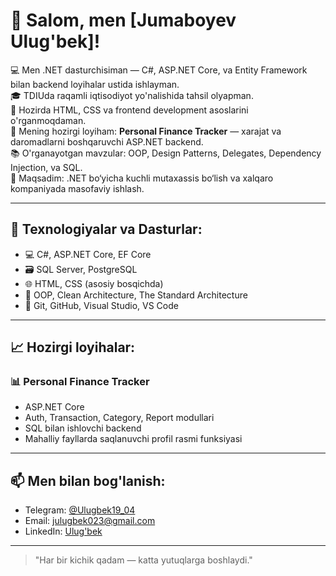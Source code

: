 # 👋 Salom, men [Jumaboyev Ulug'bek]!

💻 Men .NET dasturchisiman — C#, ASP.NET Core, va Entity Framework bilan backend loyihalar ustida ishlayman.  
🎓 TDIUda raqamli iqtisodiyot yo'nalishida tahsil olyapman.  
🌱 Hozirda HTML, CSS va frontend development asoslarini o'rganmoqdaman.  
🚀 Mening hozirgi loyiham: **Personal Finance Tracker** — xarajat va daromadlarni boshqaruvchi ASP.NET backend.  
📚 O'rganayotgan mavzular: OOP, Design Patterns, Delegates, Dependency Injection, va SQL.  
🎯 Maqsadim: .NET bo‘yicha kuchli mutaxassis bo‘lish va xalqaro kompaniyada masofaviy ishlash.

---

## 🧰 Texnologiyalar va Dasturlar:

- 💻 C#, ASP.NET Core, EF Core
- 🗃️ SQL Server, PostgreSQL
- 🌐 HTML, CSS (asosiy bosqichda)
- 🧠 OOP, Clean Architecture, The Standard Architecture
- 🔧 Git, GitHub, Visual Studio, VS Code

---

## 📈 Hozirgi loyihalar:

### 📊 Personal Finance Tracker
- ASP.NET Core
- Auth, Transaction, Category, Report modullari
- SQL bilan ishlovchi backend
- Mahalliy fayllarda saqlanuvchi profil rasmi funksiyasi

---

## 📫 Men bilan bog'lanish:

- Telegram: [@Ulugbek19_04](https://t.me/Ulugbek19_04)
- Email: julugbek023@gmail.com
- LinkedIn: [Ulug'bek](https://www.linkedin.com/in/ulug%CA%BBbek-jumaboyev-8b1021338/)

---

> "Har bir kichik qadam — katta yutuqlarga boshlaydi."  
